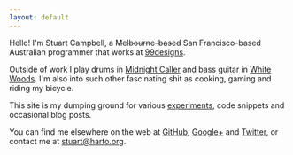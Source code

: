 ```yaml
---
layout: default
---
```


Hello! I'm Stuart Campbell, a <del>Melbourne-based</del> San Francisco-based
Australian programmer that works at [99designs][99].

Outside of work I play drums in [Midnight Caller][mc] and bass guitar in
[White Woods][ww]. I'm also into such other fascinating shit as cooking, gaming
and riding my bicycle.

This site is my dumping ground for various [experiments](/junk), code snippets
and occasional blog posts.

You can find me elsewhere on the web at [GitHub][gh], [Google+][g+] and
[Twitter][twitter], or contact me at [stuart@harto.org][email].

 [99]: https://99designs.com/
 [mc]: http://soundcloud.com/midnight-caller
 [ww]: http://whitewoodsband.wordpress.com/
 [gh]: https://github.com/harto
 [g+]: https://plus.google.com/108273519529459141386
 [twitter]: https://twitter.com/stuart_harto
 [email]: mailto:stuart@harto.org
